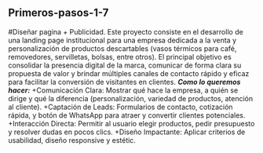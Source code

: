 ## Primeros-pasos-1-7
#Diseñar pagina + Publicidad.
Este proyecto consiste en el desarrollo de una landing page institucional para una empresa dedicada a la venta y personalización de productos descartables (vasos térmicos para café, removedores, servilletas, bolsas, entre otros). El principal objetivo es consolidar la presencia digital de la marca, comunicar de forma clara su propuesta de valor y brindar múltiples canales de contacto rápido y eficaz para facilitar la conversión de visitantes en clientes.
***Como lo queremos hacer:*** 
+Comunicación Clara: Mostrar qué hace la empresa, a quién se dirige y qué la diferencia (personalización, variedad de productos, atención al cliente).
+Captación de Leads: Formularios de contacto, cotización rápida, y botón de WhatsApp para atraer y convertir clientes potenciales.
+Interacción Directa: Permitir al usuario elegir productos, pedir presupuesto y resolver dudas en pocos clics.
+Diseño Impactante: Aplicar criterios de usabilidad, diseño responsive y estétic.
